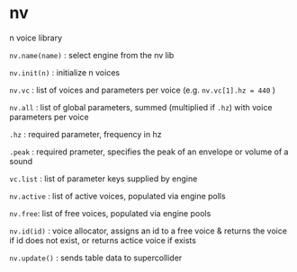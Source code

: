 # nv
n voice library

`nv.name(name)` : select engine from the nv lib

`nv.init(n)` : initialize n voices

`nv.vc` : list of voices and parameters per voice (e.g. `nv.vc[1].hz = 440` )

`nv.all` : list of global parameters, summed (multiplied if `.hz`) with voice parameters per voice

`.hz` : required parameter, frequency in hz

`.peak` : required prameter, specifies the peak of an envelope or volume of a sound

`vc.list` : list of parameter keys supplied by engine

`nv.active` : list of active voices, populated via engine polls

`nv.free`: list of free voices, populated via engine pools

`nv.id(id)` : voice allocator, assigns an id to a free voice & returns the voice if id does not exist, or returns actice voice if exists

`nv.update()` : sends table data to supercollider
